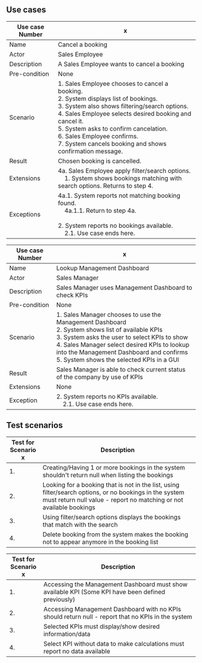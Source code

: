 ## Use cases

|Use case Number|x|
|---------------|---|
|Name           |Cancel a booking|
|Actor          |Sales Employee|
|Description    |A Sales Employee wants to cancel a booking|
|Pre-condition  |None|
|Scenario       |1. Sales Employee chooses to cancel a booking.<br>2. System displays list of bookings.<br>3. System also shows filtering/search options.<br>4. Sales Employee selects desired booking and cancel it.<br>5. System asks to confirm cancelation.<br>6. Sales Employee confirms.<br>7. System cancels booking and shows confirmation message.|
|Result         |Chosen booking is cancelled.|
|Extensions     |4a. Sales Employee apply filter/search options.<br>&nbsp;&nbsp;&nbsp;&nbsp;1. System shows bookings matching with search options. Returns to step 4.<br>|
|Exceptions     |4a.1. System reports not matching booking found.<br> &nbsp;&nbsp;&nbsp;&nbsp;4a.1.1. Return to step 4a.<br><br>2. System reports no bookings available.<br>&nbsp;&nbsp;&nbsp;&nbsp;2.1. Use case ends here.|

|Use case Number|x|
|---------------|---|
|Name           |Lookup Management Dashboard|
|Actor          |Sales Manager|
|Description    |Sales Manager uses Management Dashboard to check KPIs|
|Pre-condition  |None|
|Scenario       |1. Sales Manager chooses to use the Management Dashboard<br>2. System shows list of available KPIs<br>3. System asks the user to select KPIs to show<br>4. Sales Manager select desired KPIs to lookup into the Management Dashboard and confirms<br>5. System shows the selected KPIs in a GUI |
|Result         |Sales Manager is able to check current status of the company by use of KPIs|
|Extensions     |None|
|Exception      |2. System reports no KPIs available.<br>&nbsp;&nbsp;&nbsp;&nbsp;2.1. Use case ends here.|

## Test scenarios

|Test for<br>Scenario x|Description|
|----------------------|---|
|1.                    |Creating/Having 1 or more bookings in the system shouldn't return null when listing the bookings |
|2.                    |Looking for a booking that is not in the list, using filter/search options, or no bookings in the system must return null value - report no matching or not available bookings|
|3.                    |Using filter/search options displays the bookings that match with the search|
|4.                    |Delete booking from the system makes the booking not to appear anymore in the booking list|

|Test for<br>Scenario x|Description|
|----------------------|---|
|1.                    |Accessing the Management Dashboard must show available KPI (Some KPI have been defined previously)|
|2.                    |Accessing Management Dashboard with no KPIs should return null - report that no KPIs in the system |
|3.                    |Selected KPIs must display/show desired information/data|
|4.                    |Select KPI without data to make calculations must report no data available|
